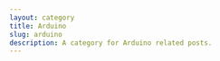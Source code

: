 ```yaml
---
layout: category
title: Arduino
slug: arduino
description: A category for Arduino related posts.
---
```

